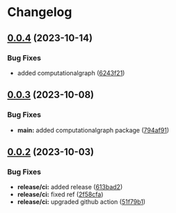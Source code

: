 # Changelog

## [0.0.4](https://github.com/alexandremahdhaoui/di/compare/v0.0.3...v0.0.4) (2023-10-14)


### Bug Fixes

* added computationalgraph ([6243f21](https://github.com/alexandremahdhaoui/di/commit/6243f21e4a6fd3210978117cab92710e990cafa0))

## [0.0.3](https://github.com/alexandremahdhaoui/di/compare/v0.0.2...v0.0.3) (2023-10-08)


### Bug Fixes

* **main:** added computationalgraph package ([794af91](https://github.com/alexandremahdhaoui/di/commit/794af9141d7ea153e974d18dcdab7dfea0972748))

## [0.0.2](https://github.com/alexandremahdhaoui/di/compare/v0.0.1...v0.0.2) (2023-10-03)


### Bug Fixes

* **release/ci:** added release ([613bad2](https://github.com/alexandremahdhaoui/di/commit/613bad204955a94e665ade0cbf7625eea9aebb16))
* **release/ci:** fixed ref ([2f58cfa](https://github.com/alexandremahdhaoui/di/commit/2f58cfa8ade1c0d0f3516098e71d221821dcaa67))
* **release/ci:** upgraded github action ([51f79b1](https://github.com/alexandremahdhaoui/di/commit/51f79b12531262b463dd6e7e3b7f2dbfffeb8b98))
